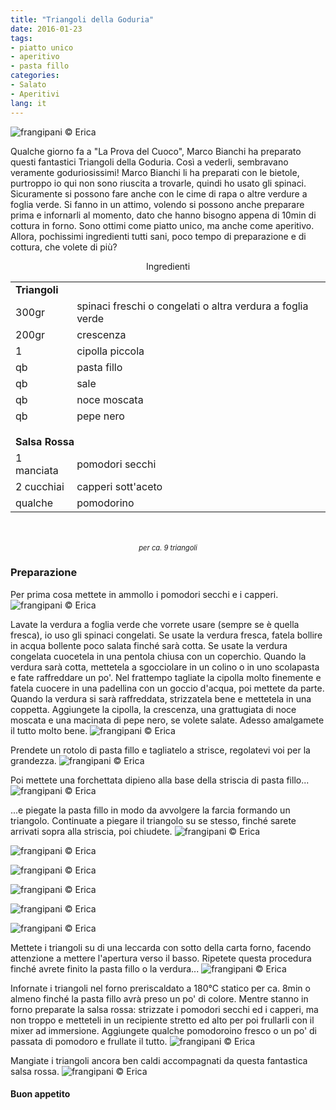 ```yaml
---
title: "Triangoli della Goduria"
date: 2016-01-23
tags:
- piatto unico
- aperitivo
- pasta fillo
categories:
- Salato
- Aperitivi
lang: it
---
```

![](header.jpg "frangipani © Erica")

Qualche giorno fa a "La Prova del Cuoco", Marco Bianchi ha preparato questi fantastici Triangoli della Goduria. Così a vederli, sembravano veramente goduriosissimi! Marco Bianchi li ha preparati con le bietole, purtroppo io qui non sono riuscita a trovarle, quindi ho usato gli spinaci. Sicuramente si possono fare anche con le cime di rapa o altre verdure a foglia verde. Si fanno in un attimo, volendo si possono anche preparare prima e infornarli al momento, dato che hanno bisogno appena di 10min di cottura in forno. Sono ottimi come piatto unico, ma anche come aperitivo. Allora, pochissimi ingredienti tutti sani, poco tempo di preparazione e di cottura, che volete di più?


<div id="wrapper" style="text-align: center">
  <div id="yourdiv" style="display: inline-block;">
    <div class="ingredients">
      <div class="ingredients-title">Ingredienti</div>
      <table>
        <tbody>
          </tr>
            <td colspan="2"><b>Triangoli</b></td>
          </tr>
          <tr>
            <td>300gr</td>
            <td>spinaci freschi o congelati o altra verdura a foglia verde</td>
          </tr>
          <tr>
            <td>200gr</td>
            <td>crescenza</td>
          </tr>
          <tr>
            <td>1</td>
            <td>cipolla piccola</td>
          </tr>
          <tr>
            <td>qb</td>
            <td>pasta fillo</td>
          </tr>
          <tr>
            <td>qb</td>
            <td>sale</td>
          </tr>
          <tr>
            <td>qb</td>
            <td>noce moscata</td>
          </tr>
          <tr>
            <td>qb</td>
            <td>pepe nero</td>
          </tr>
          <tr style="height: 15px;"></tr>
          <tr>          
            <td colspan="2"><b>Salsa Rossa</b></td>
          </tr>      
          <tr>
            <td>1 manciata</td>
            <td>pomodori secchi</td>
          </tr>
          <tr>
            <td>2 cucchiai</td>
            <td>capperi sott'aceto</td>
          </tr>
          <tr>
            <td>qualche</td>
            <td>pomodorino</td>
          </tr>
        </tbody>
      </table>
      <br></br>
      <i class="pull-right" style="font-size: 80%;">per ca. 9 triangoli</i>
    </div>
  </div>
</div>


<h3>
  <font color="grey">
    <i class="fa fa-cogs"></i>
  </font> Preparazione
</h3>

Per prima cosa mettete in ammollo i pomodori secchi e i capperi.
![](ammollo.jpg "frangipani © Erica")

Lavate la verdura a foglia verde che vorrete usare (sempre se è quella fresca), io uso gli spinaci congelati. Se usate la verdura fresca, fatela bollire in acqua bollente poco salata finché sarà cotta. Se usate la verdura congelata cuocetela in una pentola chiusa con un coperchio. Quando la verdura sarà cotta, mettetela a sgocciolare in un colino o in uno scolapasta e fate raffreddare un po'. Nel frattempo tagliate la cipolla molto finemente e fatela cuocere in una padellina con un goccio d'acqua, poi mettete da parte. Quando la verdura si sarà raffreddata, strizzatela bene e mettetela in una coppetta. Aggiungete la cipolla, la crescenza, una grattugiata di noce moscata e una macinata di pepe nero, se volete salate. Adesso amalgamete il tutto molto bene.
![](farcia.jpg "frangipani © Erica")

Prendete un rotolo di pasta fillo e tagliatelo a strisce, regolatevi voi per la grandezza.
![](pastafillo.jpg "frangipani © Erica")

Poi mettete una forchettata dipieno alla base della striscia di pasta fillo...
![](farcire.jpg "frangipani © Erica")

...e piegate la pasta fillo in modo da avvolgere la farcia formando un triangolo. Continuate a piegare il triangolo su se stesso, finché sarete arrivati sopra alla striscia, poi chiudete.
![](triangolo1.jpg "frangipani © Erica")

![](triangolo2.jpg "frangipani © Erica")

![](triangolo3.jpg "frangipani © Erica")

![](triangolo4.jpg "frangipani © Erica")

![](triangolo5.jpg "frangipani © Erica")

![](triangolo6.jpg "frangipani © Erica")

Mettete i triangoli su di una leccarda con sotto della carta forno, facendo attenzione a mettere l'apertura verso il basso. Ripetete questa procedura finché avrete finito la pasta fillo o la verdura...
![](teglia.jpg "frangipani © Erica")

Infornate i triangoli nel forno preriscaldato a 180°C statico per ca. 8min o almeno finché la pasta fillo avrà preso un po' di colore. Mentre stanno in forno preparate la salsa rossa: strizzate i pomodori secchi ed i capperi, ma non troppo e metteteli in un recipiente stretto ed alto per poi frullarli con il mixer ad immersione. Aggiungete qualche pomodoroino fresco o un po' di passata di pomodoro e frullate il tutto.
![](salsa.jpg "frangipani © Erica")

Mangiate i triangoli ancora ben caldi accompagnati da questa fantastica salsa rossa.
![](risultato.jpg "frangipani © Erica")


<h4>Buon appetito
  <font color="red">
    <i class="fa fa-smile-o"></i>
  </font>
</h4>
